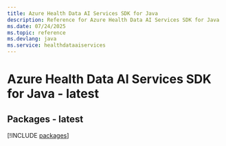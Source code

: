 ```yaml
---
title: Azure Health Data AI Services SDK for Java
description: Reference for Azure Health Data AI Services SDK for Java
ms.date: 07/24/2025
ms.topic: reference
ms.devlang: java
ms.service: healthdataaiservices
---
```

# Azure Health Data AI Services SDK for Java - latest
## Packages - latest
[!INCLUDE [packages](health-data-ai-services-index.md)]
